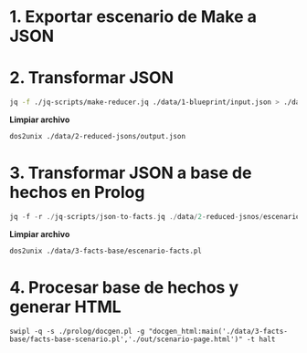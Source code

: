 # 1. Exportar escenario de Make a JSON

# 2. Transformar JSON 

```bash
jq -f ./jq-scripts/make-reducer.jq ./data/1-blueprint/input.json > ./data/2-reduced-jsons/output.json
```
**Limpiar archivo**
```bash
dos2unix ./data/2-reduced-jsons/output.json
```


# 3. Transformar JSON a base de hechos en Prolog
```c
jq -f -r ./jq-scripts/json-to-facts.jq ./data/2-reduced-jsnos/escenario-reducido.json > ./data/3-facts-base/escenario-facts.pl
```

**Limpiar archivo**
```bash
dos2unix ./data/3-facts-base/escenario-facts.pl
```

# 4. Procesar base de hechos y generar HTML
```
swipl -q -s ./prolog/docgen.pl -g "docgen_html:main('./data/3-facts-base/facts-base-scenario.pl','./out/scenario-page.html')" -t halt
```